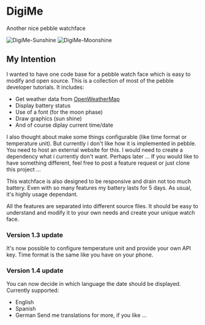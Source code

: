 # DigiMe
Another nice pebble watchface

![DigiMe-Sunshine](https://raw.githubusercontent.com/workinghard/DigiMe/master/img/DIGIMI-Sunshine.png)
![DigiMe-Moonshine](https://raw.githubusercontent.com/workinghard/DigiMe/master/img/DIGIMI-Moonshine2.png)

## My Intention
I wanted to have one code base for a pebble watch face which is easy to modify and open source. This is a collection of most of the pebble developer tutorials. It includes:
 * Get weather data from [OpenWeatherMap](http://openweathermap.org)
 * Display battery status
 * Use of a font (for the moon phase)
 * Draw graphics (sun shine)
 * And of course diplay current time/date
  
I also thought about make some things configurable (like time format or temperature unit). But currently i don't like how it is implemented in pebble. You need to host an external website for this. I would need to create a dependency what i currently don't want. Perhaps later ... If you would like to have something different, feel free to post a feature request or just clone this project ...

This watchface is also designed to be responsive and drain not too much battery. Even with so many features my battery lasts for 5 days. As usual, it's highly usage dependant. 

All the features are separated into different source files. It should be easy to understand and modify it to your own needs and create your unique watch face.

### Version 1.3 update
It's now possible to configure temperature unit and provide your own API key. Time format is the same like you have on your phone.

### Version 1.4 update
You can now decide in which language the date should be displayed.
Currently supported: 
 * English
 * Spanish
 * German
Send me translations for more, if you like ...

